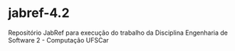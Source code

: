 # jabref-4.2
Repositório JabRef para execução do trabalho da Disciplina Engenharia de Software 2 - Computação UFSCar

